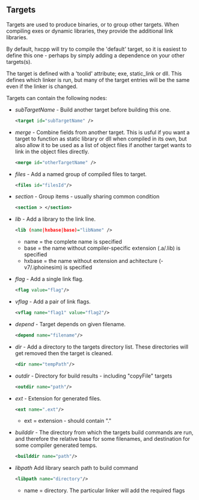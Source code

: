 Targets
-------

Targets are used to produce binaries, or to group other targets.  When compiling exes or dynamic libraries, they provide the additional link libraries.

By default, hxcpp will try to compile the 'default' target, so it is easiest to define this one - perhaps by simply adding a dependence on your other targets(s).

The target is defined with a 'toolid' attribute; exe, static_link or dll.  This defines which linker is run, but many of the target entries will be the same even if the linker is changed.

Targets can contain the following nodes:

- *subTargetName* - Build another target before building this one.
   ```xml
   <target id="subTargetName" />
   ```

- *merge* - Combine fields from another target.  This is usful if you want a target to function as static library or dll when compiled in its own, but also allow it to be used as a list of object files if another target wants to link in the object files directly.
   ```xml
   <merge id="otherTargetName" />
   ```

- *files* - Add a named group of compiled files to target.
   ```xml
   <files id="filesId"/>
   ```

- *section* - Group items - usually sharing common condition
   ```xml
   <section > </section>
   ```

- *lib* - Add a library to the link line.
   ```xml
   <lib (name|hxbase|base)="libName" />
   ```
     + name = the complete name is specified
     + base = the name without compiler-specific extension (.a/.lib) is specified
     + hxbase = the name without extension and achitecture (-v7/.iphoinesim) is specified

- *flag* - Add a single link flag.
   ```xml
   <flag value="flag"/>
   ```

- *vflag* - Add a pair of link flags.
   ```xml
   <vflag name="flag1" value="flag2"/>
   ```

- *depend* - Target depends on given filename.
   ```xml
   <depend name="filename"/>
   ```

- *dir* - Add a directory to the targets directory list.  These directories will get removed then the target is cleaned.
   ```xml
   <dir name="tempPath"/>
   ```

- *outdir* - Directory for build results - including "copyFile" targets
   ```xml
   <outdir name="path"/>
   ```

- *ext* - Extension for generated files.
   ```xml
   <ext name=".ext"/>
   ```
     + ext = extension - should contain "."

- *builddir* - The directory from which the targets build commands are run, and therefore the 
       relative base for some filenames, and destination for some compiler generated temps.
   ```xml
   <builddir name="path"/>
   ```

- *libpath* Add library search path to build command
   ```xml
   <libpath name="directory"/>
   ```
     + name = directory.  The particular linker will add the required flags

